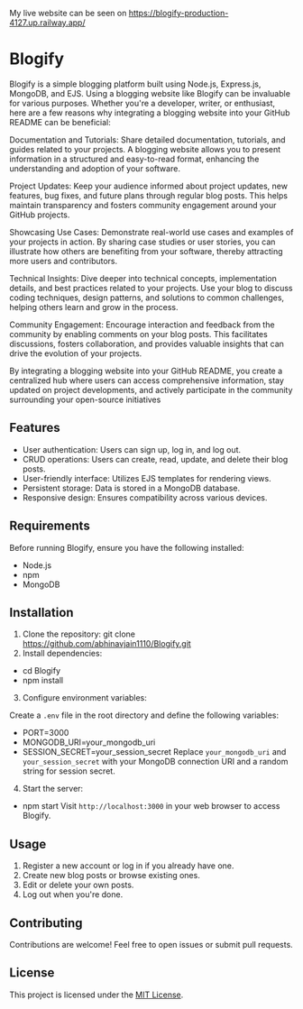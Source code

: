 My live website can be seen on https://blogify-production-4127.up.railway.app/
# Blogify

Blogify is a simple blogging platform built using Node.js, Express.js, MongoDB, and EJS.
Using a blogging website like Blogify can be invaluable for various purposes. Whether you're a developer, writer, or enthusiast, here are a few reasons why integrating a blogging website into your GitHub README can be beneficial:

Documentation and Tutorials: Share detailed documentation, tutorials, and guides related to your projects. A blogging website allows you to present information in a structured and easy-to-read format, enhancing the understanding and adoption of your software.

Project Updates: Keep your audience informed about project updates, new features, bug fixes, and future plans through regular blog posts. This helps maintain transparency and fosters community engagement around your GitHub projects.

Showcasing Use Cases: Demonstrate real-world use cases and examples of your projects in action. By sharing case studies or user stories, you can illustrate how others are benefiting from your software, thereby attracting more users and contributors.

Technical Insights: Dive deeper into technical concepts, implementation details, and best practices related to your projects. Use your blog to discuss coding techniques, design patterns, and solutions to common challenges, helping others learn and grow in the process.

Community Engagement: Encourage interaction and feedback from the community by enabling comments on your blog posts. This facilitates discussions, fosters collaboration, and provides valuable insights that can drive the evolution of your projects.

By integrating a blogging website into your GitHub README, you create a centralized hub where users can access comprehensive information, stay updated on project developments, and actively participate in the community surrounding your open-source initiatives

## Features

- User authentication: Users can sign up, log in, and log out.
- CRUD operations: Users can create, read, update, and delete their blog posts.
- User-friendly interface: Utilizes EJS templates for rendering views.
- Persistent storage: Data is stored in a MongoDB database.
- Responsive design: Ensures compatibility across various devices.

## Requirements

Before running Blogify, ensure you have the following installed:

- Node.js
- npm
- MongoDB

## Installation

1. Clone the repository:
git clone https://github.com/abhinavjain1110/Blogify.git
2. Install dependencies:
- cd Blogify
- npm install
3. Configure environment variables:

Create a `.env` file in the root directory and define the following variables:
- PORT=3000
- MONGODB_URI=your_mongodb_uri
- SESSION_SECRET=your_session_secret
Replace `your_mongodb_uri` and `your_session_secret` with your MongoDB connection URI and a random string for session secret.

4. Start the server:
- npm start
Visit `http://localhost:3000` in your web browser to access Blogify.

## Usage

1. Register a new account or log in if you already have one.
2. Create new blog posts or browse existing ones.
3. Edit or delete your own posts.
4. Log out when you're done.

## Contributing

Contributions are welcome! Feel free to open issues or submit pull requests.

## License

This project is licensed under the [MIT License](LICENSE).
